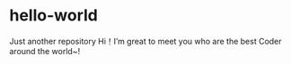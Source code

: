 # hello-world
Just another repository
Hi！I’m great to meet you who are the best Coder around the world~!
